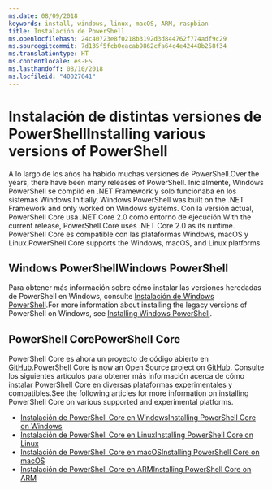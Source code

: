 ```yaml
---
ms.date: 08/09/2018
keywords: install, windows, linux, macOS, ARM, raspbian
title: Instalación de PowerShell
ms.openlocfilehash: 24c40723e8f0218b3192d3d844762f774adf9c29
ms.sourcegitcommit: 7d135f5fcb0eacab9862cfa64c4e42448b258f34
ms.translationtype: HT
ms.contentlocale: es-ES
ms.lasthandoff: 08/10/2018
ms.locfileid: "40027641"
---
```

# <a name="installing-various-versions-of-powershell"></a><span data-ttu-id="bd5c6-103">Instalación de distintas versiones de PowerShell</span><span class="sxs-lookup"><span data-stu-id="bd5c6-103">Installing various versions of PowerShell</span></span>

<span data-ttu-id="bd5c6-104">A lo largo de los años ha habido muchas versiones de PowerShell.</span><span class="sxs-lookup"><span data-stu-id="bd5c6-104">Over the years, there have been many releases of PowerShell.</span></span> <span data-ttu-id="bd5c6-105">Inicialmente, Windows PowerShell se compiló en .NET Framework y solo funcionaba en los sistemas Windows.</span><span class="sxs-lookup"><span data-stu-id="bd5c6-105">Initially, Windows PowerShell was built on the .NET Framework and only worked on Windows systems.</span></span> <span data-ttu-id="bd5c6-106">Con la versión actual, PowerShell Core usa .NET Core 2.0 como entorno de ejecución.</span><span class="sxs-lookup"><span data-stu-id="bd5c6-106">With the current release, PowerShell Core uses .NET Core 2.0 as its runtime.</span></span> <span data-ttu-id="bd5c6-107">PowerShell Core es compatible con las plataformas Windows, macOS y Linux.</span><span class="sxs-lookup"><span data-stu-id="bd5c6-107">PowerShell Core supports the Windows, macOS, and Linux platforms.</span></span>

## <a name="windows-powershell"></a><span data-ttu-id="bd5c6-108">Windows PowerShell</span><span class="sxs-lookup"><span data-stu-id="bd5c6-108">Windows PowerShell</span></span>

<span data-ttu-id="bd5c6-109">Para obtener más información sobre cómo instalar las versiones heredadas de PowerShell en Windows, consulte [Instalación de Windows PowerShell](installing-windows-powershell.md).</span><span class="sxs-lookup"><span data-stu-id="bd5c6-109">For more information about installing the legacy versions of PowerShell on Windows, see [Installing Windows PowerShell](installing-windows-powershell.md).</span></span>

## <a name="powershell-core"></a><span data-ttu-id="bd5c6-110">PowerShell Core</span><span class="sxs-lookup"><span data-stu-id="bd5c6-110">PowerShell Core</span></span>

<span data-ttu-id="bd5c6-111">PowerShell Core es ahora un proyecto de código abierto en [GitHub](https://github.com/powershell/powershell).</span><span class="sxs-lookup"><span data-stu-id="bd5c6-111">PowerShell Core is now an Open Source project on [GitHub](https://github.com/powershell/powershell).</span></span>
<span data-ttu-id="bd5c6-112">Consulte los siguientes artículos para obtener más información acerca de cómo instalar PowerShell Core en diversas plataformas experimentales y compatibles.</span><span class="sxs-lookup"><span data-stu-id="bd5c6-112">See the following articles for more information on installing PowerShell Core on various supported and experimental platforms.</span></span>

- [<span data-ttu-id="bd5c6-113">Instalación de PowerShell Core en Windows</span><span class="sxs-lookup"><span data-stu-id="bd5c6-113">Installing PowerShell Core on Windows</span></span>](Installing-PowerShell-Core-on-Windows.md)
- [<span data-ttu-id="bd5c6-114">Instalación de PowerShell Core en Linux</span><span class="sxs-lookup"><span data-stu-id="bd5c6-114">Installing PowerShell Core on Linux</span></span>](Installing-PowerShell-Core-on-Linux.md)
- [<span data-ttu-id="bd5c6-115">Instalación de PowerShell Core en macOS</span><span class="sxs-lookup"><span data-stu-id="bd5c6-115">Installing PowerShell Core on macOS</span></span>](Installing-PowerShell-Core-on-macOS.md)
- [<span data-ttu-id="bd5c6-116">Instalación de PowerShell Core en ARM</span><span class="sxs-lookup"><span data-stu-id="bd5c6-116">Installing PowerShell Core on ARM</span></span>](PowerShell-Core-on-ARM.md)
